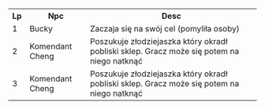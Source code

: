 <table>  
  <tr>  
    <th>Lp</th>  
    <th>Npc</th>  
    <th>Desc</th>  
  </tr>  
  <tr>  
    <td>1</td>  
    <td>Bucky</td>  
    <td>Zaczaja się na swój cel (pomyliła osoby)</td>  
  </tr>  
  <tr>  
    <td>2</td>  
    <td>Komendant Cheng</td>  
    <td>Poszukuje złodziejaszka który okradł pobliski sklep. Gracz może się potem na niego natknąć</td>  
  </tr>  
    <tr>  
    <td>3</td>  
    <td>Komendant Cheng</td>  
    <td>Poszukuje złodziejaszka który okradł pobliski sklep. Gracz może się potem na niego natknąć</td>  
  </tr>  
</table>

